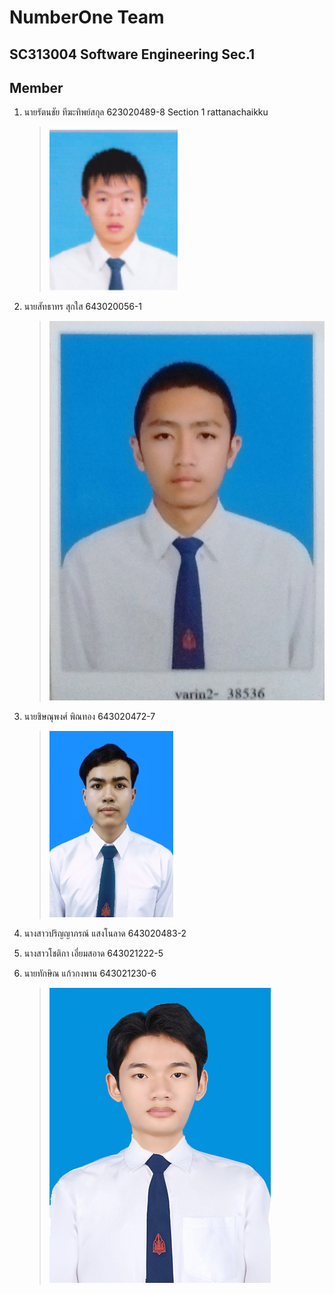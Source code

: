 # NumberOne Team

## SC313004 Software Engineering Sec.1

## Member

1. นายรัตนชัย ทีฆะทิพย์สกุล 623020489-8 Section 1 rattanachaikku

   > ![Rattanachai](media/picture_student.png)

2. นายสัทธาทร สุกใส 643020056-1

   > ![Satthathorn](media/satthathornphoto.jpg)

4. นายชิษณุพงศ์ พิณทอง 643020472-7	

   > ![Chisanupong](media/472-7_PictureSTD.jpg)
   
5. นางสาวปริญญาภรณ์ แสงโนลาด  643020483-2	
6. นางสาวโชติกา เอี่ยมสอาด 643021222-5	
7. นายทักษิณ แก้วกงพาน 643021230-6	
   > ![Taksin](media/taksin.jpg)
